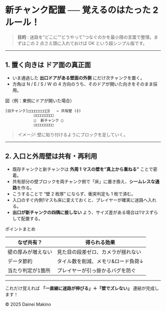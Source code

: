 # 新チャンク配置 ── 覚えるのはたった 2 ルール！

> **目的** : 迷路を“どこに”“どうやって”つなぐのかを最小限の言葉で整理。まずはこの 2 点さえ頭に入れておけば OK という超シンプル版です。

---

## 1. 置く向きは **ドア面の真正面**

- いま通過した **出口ドアがある壁面の外側** にだけ次チャンクを置く。
- 方角は N / E / S / W の 4 方向のうち、そのドアが開いた向きをそのまま採用。

図（例：東側にドアが開いた場合）

```
[旧チャンク]□□□□□□□□🚪┼   ← 共有壁 (┼)
             □□□□□□□□□
             □  新チャンク □
             □□□□□□□□□
```

> *イメージ*: 壁に貼り付けるようにブロックを足していく。

---

## 2. **入口と外周壁は共有・再利用**

- 既存チャンクと新チャンクは **外周 1 マスの壁を“真上から重ねる”** ことで密着。
- 共有部分の壁ブロックを両チャンク側で「床」に置き換え、**シームレスな通路**を作る。
- こうすることで “壁 2 枚厚” にならず、衝突判定も 1 枚で済む。
- 入口のすぐ内側1マスも床に変えておくと、プレイヤーが確実に迷路へ入れる。
- **出口が新チャンクの四隅に接しない** よう、サイズ差がある場合は1マスずらして配置する。

ポイントまとめ

| なぜ共有？     | 得られる効果             |
| --------- | ------------------ |
| 壁の厚みが増えない | 見た目の段差ゼロ、カメラが揺れない  |
| データ節約     | タイル数を削減、メモリ&ロード負荷↓ |
| 当たり判定が1箇所 | プレイヤーが引っ掛かるバグを防ぐ   |

---

これだけ覚えれば **「一直線に迷路が伸びる」＋「壁でズレない」** 連結が完成します！

© 2025 Dainei Makino

